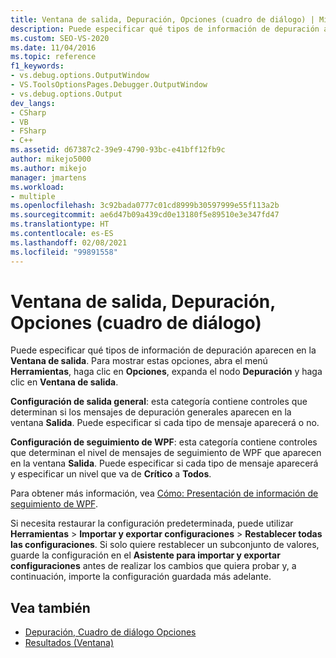 ```yaml
---
title: Ventana de salida, Depuración, Opciones (cuadro de diálogo) | Microsoft Docs
description: Puede especificar qué tipos de información de depuración aparecen en la Ventana de salida. Obtenga información sobre dónde realizar esta acción y los tipos de información que puede controlar.
ms.custom: SEO-VS-2020
ms.date: 11/04/2016
ms.topic: reference
f1_keywords:
- vs.debug.options.OutputWindow
- VS.ToolsOptionsPages.Debugger.OutputWindow
- vs.debug.options.Output
dev_langs:
- CSharp
- VB
- FSharp
- C++
ms.assetid: d67387c2-39e9-4790-93bc-e41bff12fb9c
author: mikejo5000
ms.author: mikejo
manager: jmartens
ms.workload:
- multiple
ms.openlocfilehash: 3c92bada0777c01cd8999b30597999e55f113a2b
ms.sourcegitcommit: ae6d47b09a439cd0e13180f5e89510e3e347fd47
ms.translationtype: HT
ms.contentlocale: es-ES
ms.lasthandoff: 02/08/2021
ms.locfileid: "99891558"
---
```

# <a name="output-window-debugging-options-dialog-box"></a>Ventana de salida, Depuración, Opciones (cuadro de diálogo)
Puede especificar qué tipos de información de depuración aparecen en la **Ventana de salida**. Para mostrar estas opciones, abra el menú **Herramientas**, haga clic en **Opciones**, expanda el nodo **Depuración** y haga clic en **Ventana de salida**.

**Configuración de salida general**: esta categoría contiene controles que determinan si los mensajes de depuración generales aparecen en la ventana **Salida**. Puede especificar si cada tipo de mensaje aparecerá o no.

**Configuración de seguimiento de WPF**: esta categoría contiene controles que determinan el nivel de mensajes de seguimiento de WPF que aparecen en la ventana **Salida**. Puede especificar si cada tipo de mensaje aparecerá y especificar un nivel que va de **Crítico** a **Todos**.

Para obtener más información, vea [Cómo: Presentación de información de seguimiento de WPF](../debugger/how-to-display-wpf-trace-information.md).

Si necesita restaurar la configuración predeterminada, puede utilizar **Herramientas** > **Importar y exportar configuraciones** > **Restablecer todas las configuraciones**. Si solo quiere restablecer un subconjunto de valores, guarde la configuración en el **Asistente para importar y exportar configuraciones** antes de realizar los cambios que quiera probar y, a continuación, importe la configuración guardada más adelante.

## <a name="see-also"></a>Vea también
- [Depuración, Cuadro de diálogo Opciones](../debugger/debugging-options-dialog-box.md)
- [Resultados (Ventana)](../ide/reference/output-window.md)